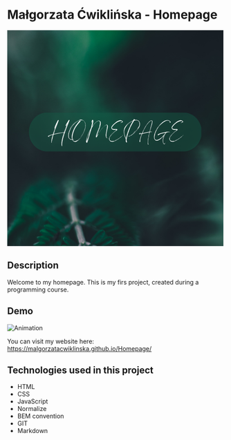 # Małgorzata Ćwiklińska - Homepage

![Homepage](images/homepage.png)

## Description

Welcome to my homepage. This is my firs project, created during a programming course. 

## Demo
![Animation](images/Animation.gif)

You can visit my website here:
https://malgorzatacwiklinska.github.io/Homepage/

## Technologies used in this project

- HTML
- CSS
- JavaScript
- Normalize
- BEM convention
- GIT
- Markdown
